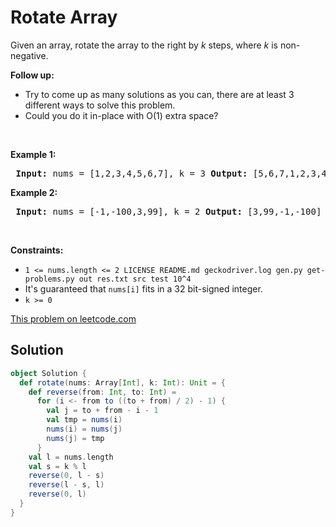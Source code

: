 # Rotate Array

<p>Given an array, rotate the array to the right by <em>k</em> steps, where&nbsp;<em>k</em>&nbsp;is non-negative.</p> <p><strong>Follow up:</strong></p> <ul> <li>Try to come up as many solutions as you can, there are at least 3 different ways to solve this problem.</li> <li>Could you do it in-place with O(1) extra space?</li> </ul> <p>&nbsp;</p> <p><strong>Example 1:</strong></p> <pre> <strong>Input:</strong> nums = [1,2,3,4,5,6,7], k = 3 <strong>Output:</strong> [5,6,7,1,2,3,4] <strong>Explanation:</strong> rotate 1 steps to the right: [7,1,2,3,4,5,6] rotate 2 steps to the right: [6,7,1,2,3,4,5] rotate 3 steps to the right: [5,6,7,1,2,3,4] </pre> <p><strong>Example 2:</strong></p> <pre> <strong>Input:</strong> nums = [-1,-100,3,99], k = 2 <strong>Output:</strong> [3,99,-1,-100] <strong>Explanation:</strong> rotate 1 steps to the right: [99,-1,-100,3] rotate 2 steps to the right: [3,99,-1,-100] </pre> <p>&nbsp;</p> <p><strong>Constraints:</strong></p> <ul> <li><code>1 &lt;= nums.length &lt;= 2 LICENSE README.md geckodriver.log gen.py get-problems.py out res.txt src test 10^4</code></li> <li>It&#39;s guaranteed that <code>nums[i]</code> fits in a 32 bit-signed integer.</li> <li><code>k &gt;= 0</code></li> </ul>

[This problem on leetcode.com](https://leetcode.com/problems/rotate-array/)

## Solution

```scala
object Solution {
  def rotate(nums: Array[Int], k: Int): Unit = {
    def reverse(from: Int, to: Int) =
      for (i <- from to ((to + from) / 2) - 1) {
        val j = to + from - i - 1
        val tmp = nums(i)
        nums(i) = nums(j)
        nums(j) = tmp
      }
    val l = nums.length
    val s = k % l
    reverse(0, l - s)
    reverse(l - s, l)
    reverse(0, l)
  }
}
```
